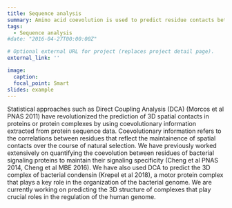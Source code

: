 ```yaml
---
title: Sequence analysis
summary: Amino acid coevolution is used to predict residue contacts between proteins that have been maintained over natural selection.
tags:
  - Sequence analysis
#date: "2016-04-27T00:00:00Z"

# Optional external URL for project (replaces project detail page).
external_link: ''

image:
  caption: 
  focal_point: Smart
slides: example
---
```

Statistical approaches such as Direct Coupling Analysis (DCA) (Morcos et al PNAS 2011) have revolutionized the prediction of 3D spatial contacts in proteins or protein complexes by using coevolutionary information extracted from protein sequence data. Coevolutionary information refers to the correlations between residues that reflect the maintainence of spatial contacts over the course of natural selection. We have previously worked extensively on quantifying the coevolution between residues of bacterial signaling proteins to maintain their signaling specificity (Cheng et al PNAS 2014, Cheng et al MBE 2016). We have also used DCA to predict the 3D complex of bacterial condensin (Krepel et al 2018), a motor protein complex that plays a key role in the organization of the bacterial genome.  We are currently working on predicting the 3D structure of complexes that play crucial roles in the regulation of the human genome. 